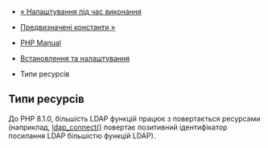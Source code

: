 - [« Налаштування під час виконання](ldap.configuration.md)
- [Предвизначені константи »](ldap.constants.md)

- [PHP Manual](index.md)
- [Встановлення та налаштування](ldap.setup.md)
- Типи ресурсів

## Типи ресурсів

До PHP 8.1.0, більшість LDAP функцій працює з повертається
ресурсами (наприклад, [ldap_connect()](function.ldap-connect.md)
повертає позитивний ідентифікатор посилання LDAP
більшістю функцій LDAP).
